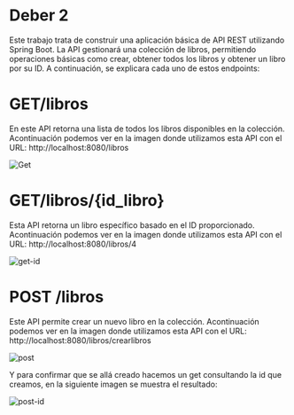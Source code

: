 # Deber 2
Este trabajo trata de construir una aplicación básica de API REST utilizando Spring Boot. La API gestionará una colección de libros, permitiendo operaciones básicas como crear, obtener todos los libros y obtener un libro por su ID. A continuación, se explicara cada uno de estos endpoints:

# GET/libros      

En este API retorna una lista de todos los libros disponibles en la colección. Acontinuación podemos ver en la imagen donde utilizamos esta API con el URL: http://localhost:8080/libros 

![Get](https://github.com/AslyAlvarez/Deber2/assets/170271155/40ebc7c0-3469-40ca-b2e2-7d8aba165e87)

# GET/libros/{id_libro}
Esta API retorna un libro específico basado en el ID proporcionado. Acontinuación podemos ver en la imagen donde utilizamos esta API con el URL: http://localhost:8080/libros/4 

![get-id](https://github.com/AslyAlvarez/Deber2/assets/170271155/759aa11f-5237-4bcb-bca6-148ffae45e72)

# POST /libros
Este API permite crear un nuevo libro en la colección. Acontinuación podemos ver en la imagen donde utilizamos esta API con el URL: http://localhost:8080/libros/crearlibros 

![post](https://github.com/AslyAlvarez/Deber2/assets/170271155/0fcd60d7-952c-45e8-9875-963125d50b1a)

Y para confirmar que se allá creado hacemos un get consultando la id que creamos, en la siguiente imagen se muestra el resultado:

![post-id](https://github.com/AslyAlvarez/Deber2/assets/170271155/c4103941-6b04-4597-b5a0-222f4294a9de)
